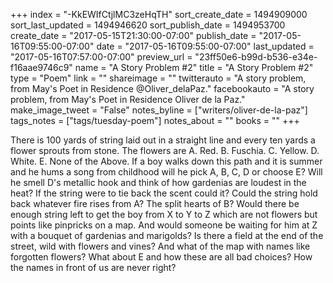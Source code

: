 +++
index = "-KkEWIfCtjlMC3zeHqTH"
sort_create_date = 1494909000
sort_last_updated = 1494946620
sort_publish_date = 1494953700
create_date = "2017-05-15T21:30:00-07:00"
publish_date = "2017-05-16T09:55:00-07:00"
date = "2017-05-16T09:55:00-07:00"
last_updated = "2017-05-16T07:57:00-07:00"
preview_url = "23ff50e6-b99d-b536-e34e-f16aae9746c9"
name = "A Story Problem #2"
title = "A Story Problem #2"
type = "Poem"
link = ""
shareimage = ""
twitterauto = "A story problem, from May's Poet in Residence @Oliver_delaPaz."
facebookauto = "A story problem, from May's Poet in Residence Oliver de la Paz."
make_image_tweet = "False"
notes_byline = ["writers/oliver-de-la-paz"]
tags_notes = ["tags/tuesday-poem"]
notes_about = ""
books = ""
+++
<p class="prose-poem">There is 100 yards of string laid out in a straight line and every ten yards a flower sprouts from stone. The flowers are A. Red. B. Fuschia. C. Yellow. D. White. E. None of the Above. If a boy walks down this path and it is summer and he hums a song from childhood will he pick A, B, C, D or choose E? Will he smell D's metallic hook and think of how gardenias are loudest in the heat? If the string were to tie back the scent could it? Could the string hold back whatever fire rises from A? The split hearts of B? Would there be enough string left to get the boy from X to Y to Z which are not flowers but points like pinpricks on a map. And would someone be waiting for him at Z with a bouquet of gardenias and marigolds? Is there a field at the end of the street, wild with flowers and vines? And what of the map with names like forgotten flowers? What about E and how these are all bad choices? How the names in front of us are never right?</p>